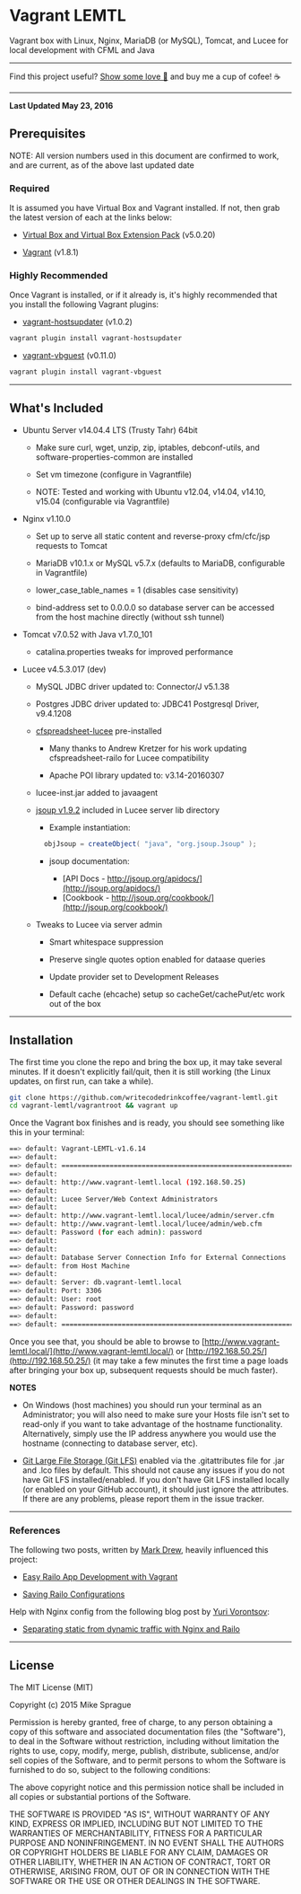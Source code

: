 # Vagrant LEMTL

Vagrant box with Linux, Nginx, MariaDB (or MySQL), Tomcat, and Lucee for local development with CFML and Java

---

Find this project useful? [Show some love :revolving_hearts:](https://www.creatorlove.com/mikesprague/vagrant-lemtl) and buy me a cup of cofee! :coffee:

---

**Last Updated May 23, 2016**

## Prerequisites

NOTE: All version numbers used in this document are confirmed to work, and are current, as of the above last updated date

### Required

It is assumed you have Virtual Box and Vagrant installed. If not, then grab the latest version of each at the links below:

  * [Virtual Box and Virtual Box Extension Pack](https://www.virtualbox.org/wiki/Downloads) (v5.0.20)

  * [Vagrant](https://www.vagrantup.com/downloads.html) (v1.8.1)

### Highly Recommended

Once Vagrant is installed, or if it already is, it's highly recommended that you install the following Vagrant plugins:

  * [vagrant-hostsupdater](https://github.com/cogitatio/vagrant-hostsupdater) (v1.0.2)

  ```bash
  vagrant plugin install vagrant-hostsupdater
  ```

  * [vagrant-vbguest](https://github.com/dotless-de/vagrant-vbguest) (v0.11.0)

  ```bash
  vagrant plugin install vagrant-vbguest
  ```

---

## What's Included

  * Ubuntu Server v14.04.4 LTS (Trusty Tahr) 64bit

    * Make sure curl, wget, unzip, zip, iptables, debconf-utils, and software-properties-common are installed

    * Set vm timezone (configure in Vagrantfile)

    * NOTE: Tested and working with Ubuntu v12.04, v14.04, v14.10, v15.04 (configurable via Vagrantfile)

  * Nginx v1.10.0

    * Set up to serve all static content and reverse-proxy cfm/cfc/jsp requests to Tomcat

    * MariaDB v10.1.x or MySQL v5.7.x (defaults to MariaDB, configurable in Vagrantfile)

    * lower_case_table_names = 1 (disables case sensitivity)

    * bind-address set to 0.0.0.0 so database server can be accessed from the host machine directly (without ssh tunnel)

  * Tomcat v7.0.52 with Java v1.7.0_101

    * catalina.properties tweaks for improved performance

  * Lucee v4.5.3.017 (dev)

    * MySQL JDBC driver updated to: Connector/J v5.1.38

    * Postgres JDBC driver updated to: JDBC41 Postgresql Driver, v9.4.1208

    * [cfspreadsheet-lucee](https://github.com/Leftbower/cfspreadsheet-lucee) pre-installed

      * Many thanks to Andrew Kretzer for his work updating cfspreadsheet-railo for Lucee compatibility

      * Apache POI library updated to: v3.14-20160307

    * lucee-inst.jar added to javaagent

    * [jsoup v1.9.2](http://jsoup.org/) included in Lucee server lib directory

      * Example instantiation:

      ```java
        objJsoup = createObject( "java", "org.jsoup.Jsoup" );
      ```

      * jsoup documentation:

        * [API Docs -  http://jsoup.org/apidocs/](http://jsoup.org/apidocs/)
        * [Cookbook - http://jsoup.org/cookbook/](http://jsoup.org/cookbook/)

    * Tweaks to Lucee via server admin


      * Smart whitespace suppression

      * Preserve single quotes option enabled for dataase queries

      * Update provider set to Development Releases

      * Default cache (ehcache) setup so cacheGet/cachePut/etc work out of the box

---

## Installation

The first time you clone the repo and bring the box up, it may take several minutes. If it doesn't explicitly fail/quit, then it is still working (the Linux updates, on first run, can take a while).

```bash
git clone https://github.com/writecodedrinkcoffee/vagrant-lemtl.git
cd vagrant-lemtl/vagrantroot && vagrant up
```

Once the Vagrant box finishes and is ready, you should see something like this in your terminal:

```bash
==> default: Vagrant-LEMTL-v1.6.14
==> default:
==> default: ===============================================================
==> default:
==> default: http://www.vagrant-lemtl.local (192.168.50.25)
==> default:
==> default: Lucee Server/Web Context Administrators
==> default:
==> default: http://www.vagrant-lemtl.local/lucee/admin/server.cfm
==> default: http://www.vagrant-lemtl.local/lucee/admin/web.cfm
==> default: Password (for each admin): password
==> default:
==> default:
==> default: Database Server Connection Info for External Connections
==> default: from Host Machine
==> default:
==> default: Server: db.vagrant-lemtl.local
==> default: Port: 3306
==> default: User: root
==> default: Password: password
==> default:
==> default: ===============================================================
```

Once you see that, you should be able to browse to [http://www.vagrant-lemtl.local/](http://www.vagrant-lemtl.local/)
or [http://192.168.50.25/](http://192.168.50.25/)
(it may take a few minutes the first time a page loads after bringing your box up, subsequent requests should be much faster).

**NOTES**

  * On Windows (host machines) you should run your terminal as an Administrator; you will also need to make sure your Hosts file isn't set to read-only if you want to take advantage of the hostname functionality. Alternatively, simply use the IP address anywhere you would use the hostname (connecting to database server, etc).

  * [Git Large File Storage (Git LFS)](https://git-lfs.github.com/) enabled via the .gitattributes file for .jar and .lco files by default. This should not cause any issues if you do not have Git LFS installed/enabled. If you don't have Git LFS installed locally (or enabled on your GitHub account), it should just ignore the attributes. If there are any problems, please report them in the issue tracker.

---

### References

The following two posts, written by [Mark Drew](http://www.markdrew.co.uk/blog/), heavily influenced this project:

  * [Easy Railo App Development with Vagrant](http://blog.cmdbase.io/easy-railo-development-with-vagrant/)

  * [Saving Railo Configurations](http://blog.cmdbase.io/saving-railo-configurations/)


Help with Nginx config from the following blog post by [Yuri Vorontsov](http://www.silverink.nl/):

  * [Separating static from dynamic traffic with Nginx and Railo](http://www.silverink.nl/splitting-static-dynamic-traffic-nginx-railo/)

---

## License

The MIT License (MIT)

Copyright (c) 2015 Mike Sprague

Permission is hereby granted, free of charge, to any person obtaining a copy
of this software and associated documentation files (the "Software"), to deal
in the Software without restriction, including without limitation the rights
to use, copy, modify, merge, publish, distribute, sublicense, and/or sell
copies of the Software, and to permit persons to whom the Software is
furnished to do so, subject to the following conditions:

The above copyright notice and this permission notice shall be included in all
copies or substantial portions of the Software.

THE SOFTWARE IS PROVIDED "AS IS", WITHOUT WARRANTY OF ANY KIND, EXPRESS OR
IMPLIED, INCLUDING BUT NOT LIMITED TO THE WARRANTIES OF MERCHANTABILITY,
FITNESS FOR A PARTICULAR PURPOSE AND NONINFRINGEMENT. IN NO EVENT SHALL THE
AUTHORS OR COPYRIGHT HOLDERS BE LIABLE FOR ANY CLAIM, DAMAGES OR OTHER
LIABILITY, WHETHER IN AN ACTION OF CONTRACT, TORT OR OTHERWISE, ARISING FROM,
OUT OF OR IN CONNECTION WITH THE SOFTWARE OR THE USE OR OTHER DEALINGS IN THE
SOFTWARE.
